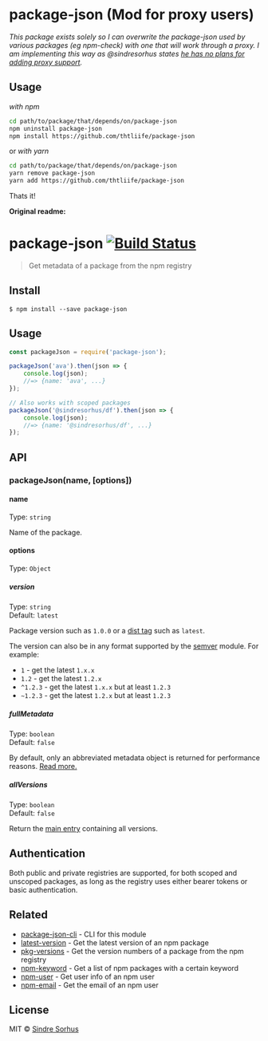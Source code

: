 # package-json (Mod for proxy users)
_This package exists solely so I can overwrite the package-json used by various packages (eg npm-check) with one that will work through a proxy.
I am implementing this way as @sindresorhus states [he has no plans for adding proxy support](https://github.com/sindresorhus/package-json/issues/22)._

## Usage
_with npm_
```bash
cd path/to/package/that/depends/on/package-json
npm uninstall package-json
npm install https://github.com/thtliife/package-json
```
or
_with yarn_
```bash
cd path/to/package/that/depends/on/package-json
yarn remove package-json
yarn add https://github.com/thtliife/package-json
```
Thats it!

__Original readme:__
# package-json [![Build Status](https://travis-ci.org/sindresorhus/package-json.svg?branch=master)](https://travis-ci.org/sindresorhus/package-json)

> Get metadata of a package from the npm registry


## Install

```
$ npm install --save package-json
```


## Usage

```js
const packageJson = require('package-json');

packageJson('ava').then(json => {
	console.log(json);
	//=> {name: 'ava', ...}
});

// Also works with scoped packages
packageJson('@sindresorhus/df').then(json => {
	console.log(json);
	//=> {name: '@sindresorhus/df', ...}
});
```


## API

### packageJson(name, [options])

#### name

Type: `string`

Name of the package.

#### options

Type: `Object`

##### version

Type: `string`<br>
Default: `latest`

Package version such as `1.0.0` or a [dist tag](https://docs.npmjs.com/cli/dist-tag) such as `latest`.

The version can also be in any format supported by the [semver](https://github.com/npm/node-semver) module. For example:

- `1` - get the latest `1.x.x`
- `1.2` - get the latest `1.2.x`
- `^1.2.3` - get the latest `1.x.x` but at least `1.2.3`
- `~1.2.3` - get the latest `1.2.x` but at least `1.2.3`

##### fullMetadata

Type: `boolean`<br>
Default: `false`

By default, only an abbreviated metadata object is returned for performance reasons. [Read more.](https://github.com/npm/registry/blob/master/docs/responses/package-metadata.md)

##### allVersions

Type: `boolean`<br>
Default: `false`

Return the [main entry](https://registry.npmjs.org/ava) containing all versions.


## Authentication

Both public and private registries are supported, for both scoped and unscoped packages, as long as the registry uses either bearer tokens or basic authentication.


## Related

- [package-json-cli](https://github.com/sindresorhus/package-json-cli) - CLI for this module
- [latest-version](https://github.com/sindresorhus/latest-version) - Get the latest version of an npm package
- [pkg-versions](https://github.com/sindresorhus/pkg-versions) - Get the version numbers of a package from the npm registry
- [npm-keyword](https://github.com/sindresorhus/npm-keyword) - Get a list of npm packages with a certain keyword
- [npm-user](https://github.com/sindresorhus/npm-user) - Get user info of an npm user
- [npm-email](https://github.com/sindresorhus/npm-email) - Get the email of an npm user


## License

MIT © [Sindre Sorhus](https://sindresorhus.com)
